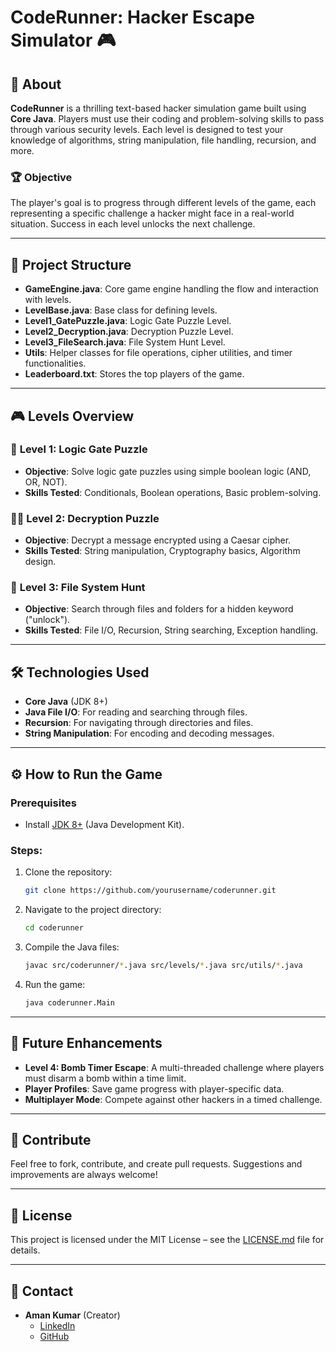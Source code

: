 
# CodeRunner: Hacker Escape Simulator 🎮

## 🚀 About
**CodeRunner** is a thrilling text-based hacker simulation game built using **Core Java**. Players must use their coding and problem-solving skills to pass through various security levels. Each level is designed to test your knowledge of algorithms, string manipulation, file handling, recursion, and more.

### 🏆 Objective
The player's goal is to progress through different levels of the game, each representing a specific challenge a hacker might face in a real-world situation. Success in each level unlocks the next challenge.

---

## 📂 Project Structure

- **GameEngine.java**: Core game engine handling the flow and interaction with levels.
- **LevelBase.java**: Base class for defining levels.
- **Level1_GatePuzzle.java**: Logic Gate Puzzle Level.
- **Level2_Decryption.java**: Decryption Puzzle Level.
- **Level3_FileSearch.java**: File System Hunt Level.
- **Utils**: Helper classes for file operations, cipher utilities, and timer functionalities.
- **Leaderboard.txt**: Stores the top players of the game.

---

## 🎮 Levels Overview

### 🔐 **Level 1: Logic Gate Puzzle**
- **Objective**: Solve logic gate puzzles using simple boolean logic (AND, OR, NOT).
- **Skills Tested**: Conditionals, Boolean operations, Basic problem-solving.

### 🕵️‍♂️ **Level 2: Decryption Puzzle**
- **Objective**: Decrypt a message encrypted using a Caesar cipher.
- **Skills Tested**: String manipulation, Cryptography basics, Algorithm design.

### 📁 **Level 3: File System Hunt**
- **Objective**: Search through files and folders for a hidden keyword ("unlock").
- **Skills Tested**: File I/O, Recursion, String searching, Exception handling.

---

## 🛠️ Technologies Used

- **Core Java** (JDK 8+)
- **Java File I/O**: For reading and searching through files.
- **Recursion**: For navigating through directories and files.
- **String Manipulation**: For encoding and decoding messages.

---

## ⚙️ How to Run the Game

### Prerequisites
- Install [JDK 8+](https://www.oracle.com/java/technologies/javase-downloads.html) (Java Development Kit).

### Steps:
1. Clone the repository:
   ```bash
   git clone https://github.com/yourusername/coderunner.git
   ```
2. Navigate to the project directory:
   ```bash
   cd coderunner
   ```
3. Compile the Java files:
   ```bash
   javac src/coderunner/*.java src/levels/*.java src/utils/*.java
   ```
4. Run the game:
   ```bash
   java coderunner.Main
   ```

---

## 📌 Future Enhancements

- **Level 4: Bomb Timer Escape**: A multi-threaded challenge where players must disarm a bomb within a time limit.
- **Player Profiles**: Save game progress with player-specific data.
- **Multiplayer Mode**: Compete against other hackers in a timed challenge.

---

## 💬 Contribute
Feel free to fork, contribute, and create pull requests. Suggestions and improvements are always welcome!

---

## 📜 License
This project is licensed under the MIT License – see the [LICENSE.md](LICENSE.md) file for details.

---

## 🤝 Contact

- **Aman Kumar** (Creator)  
  - [LinkedIn](https://www.linkedin.com/in/yourprofile)
  - [GitHub](https://github.com/yourusername)
